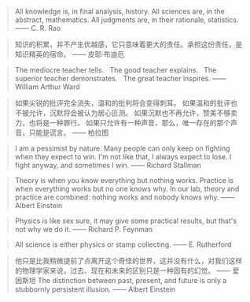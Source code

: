 > All knowledge is, in final analysis, history.
> All sciences are, in the abstract, mathematics.
> All judgments are, in their rationale, statistics.
—— C. R. Rao

> 知识的积累，并不产生优越感，它只意味着更大的责任。承担这份责任，是知识精英的宿命。
—— 皮耶·布迪厄

>  The mediocre teacher tells.  
>  The good teacher explains.  
>  The superior teacher demonstrates.  
>  The great teacher inspires.
—— William Arthur Ward

> 如果尖锐的批评完全消失，温和的批判将会变得刺耳。
> 如果温和的批评也不被允许，沉默将会被认为居心叵测。
> 如果沉默也不再允许，赞美不够卖力，也将是一种罪行。
> 如果只允许有一种声音，那么，唯一存在的那个声音，只能是谎言。
> —— 柏拉图

> I am a pessimist by nature. Many people can only keep on fighting when they expect to win. I'm not like that, I always expect to lose. I fight anyway, and sometimes I win.
> –––– Richard Stallman

> Theory is when you know everything but nothing works. Practice is when everything works but no one knows why. In our lab, theory and practice are combined: nothing works and nobody knows why.
 –––– Albert Einstein

> Physics is like sex sure, it may give some practical results, but that's not why we do it.
> –––– Richard P. Feynman

> All science is either physics or stamp collecting.
–––– E. Rutherford

> 他只是比我稍微提前了点离开这个奇怪的世界，这并没有什么，对我们这样的物理学家来说，过去、现在和未来的区别只是一种固有的幻觉。
> –––– 爱因斯坦
> The distinction between past, present, and future is only a stubbornly persistent illusion.
> ––––  Albert Einstein


